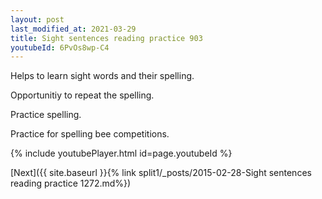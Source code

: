 ```yaml
---
layout: post
last_modified_at: 2021-03-29
title: Sight sentences reading practice 903
youtubeId: 6PvOs8wp-C4
---
```

 
 
Helps to learn sight words and their spelling.

Opportunitiy to repeat the spelling. 

Practice spelling. 
 
Practice for spelling bee competitions. 
 
{% include youtubePlayer.html id=page.youtubeId %}
 
 

[Next]({{ site.baseurl }}{% link  split1/_posts/2015-02-28-Sight sentences reading practice 1272.md%})
 
